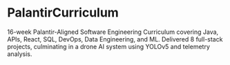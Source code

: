 # PalantirCurriculum
 16-week Palantir-Aligned Software Engineering Curriculum covering Java, APIs, React, SQL, DevOps, Data Engineering, and ML. Delivered 8 full-stack projects, culminating in a drone AI system using YOLOv5 and telemetry analysis.
